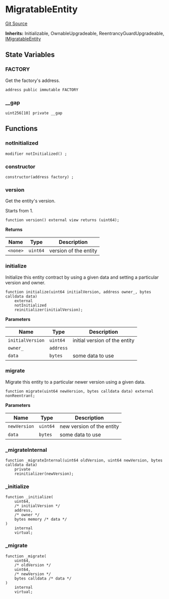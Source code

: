 # MigratableEntity
[Git Source](https://github.com/symbioticfi/core/blob/72d444d21da2b07516bb08def1e4b57d35cf27c3/src/contracts/common/MigratableEntity.sol)

**Inherits:**
Initializable, OwnableUpgradeable, ReentrancyGuardUpgradeable, [IMigratableEntity](/Users/andreikorokhov/symbiotic/core/docs/autogen/src/src/interfaces/common/IMigratableEntity.sol/interface.IMigratableEntity.md)


## State Variables
### FACTORY
Get the factory's address.


```solidity
address public immutable FACTORY
```


### __gap

```solidity
uint256[10] private __gap
```


## Functions
### notInitialized


```solidity
modifier notInitialized() ;
```

### constructor


```solidity
constructor(address factory) ;
```

### version

Get the entity's version.

Starts from 1.


```solidity
function version() external view returns (uint64);
```
**Returns**

|Name|Type|Description|
|----|----|-----------|
|`<none>`|`uint64`|version of the entity|


### initialize

Initialize this entity contract by using a given data and setting a particular version and owner.


```solidity
function initialize(uint64 initialVersion, address owner_, bytes calldata data)
    external
    notInitialized
    reinitializer(initialVersion);
```
**Parameters**

|Name|Type|Description|
|----|----|-----------|
|`initialVersion`|`uint64`|initial version of the entity|
|`owner_`|`address`||
|`data`|`bytes`|some data to use|


### migrate

Migrate this entity to a particular newer version using a given data.


```solidity
function migrate(uint64 newVersion, bytes calldata data) external nonReentrant;
```
**Parameters**

|Name|Type|Description|
|----|----|-----------|
|`newVersion`|`uint64`|new version of the entity|
|`data`|`bytes`|some data to use|


### _migrateInternal


```solidity
function _migrateInternal(uint64 oldVersion, uint64 newVersion, bytes calldata data)
    private
    reinitializer(newVersion);
```

### _initialize


```solidity
function _initialize(
    uint64,
    /* initialVersion */
    address,
    /* owner */
    bytes memory /* data */
)
    internal
    virtual;
```

### _migrate


```solidity
function _migrate(
    uint64,
    /* oldVersion */
    uint64,
    /* newVersion */
    bytes calldata /* data */
)
    internal
    virtual;
```

